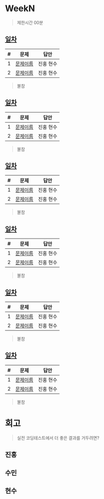 # WeekN

> 제한시간 00분

## [일차](Day)

| #   | 문제                 | 답안      |
| --- | -------------------- | --------- |
| 1   | [문제이름](문제링크) | 진홍 현수 |
| 2   | [문제이름](문제링크) | 진홍 현수 |

> 불참
>
> <!-- 이름: 사유 -->

## [일차](Day)

| #   | 문제                 | 답안      |
| --- | -------------------- | --------- |
| 1   | [문제이름](문제링크) | 진홍 현수 |
| 2   | [문제이름](문제링크) | 진홍 현수 |

> 불참
>
> <!-- 이름: 사유 -->

## [일차](Day)

| #   | 문제                 | 답안      |
| --- | -------------------- | --------- |
| 1   | [문제이름](문제링크) | 진홍 현수 |
| 2   | [문제이름](문제링크) | 진홍 현수 |

> 불참
>
> <!-- 이름: 사유 -->

## [일차](Day)

| #   | 문제                 | 답안      |
| --- | -------------------- | --------- |
| 1   | [문제이름](문제링크) | 진홍 현수 |
| 2   | [문제이름](문제링크) | 진홍 현수 |

> 불참
>
> <!-- 이름: 사유 -->

## [일차](Day)

| #   | 문제                 | 답안      |
| --- | -------------------- | --------- |
| 1   | [문제이름](문제링크) | 진홍 현수 |
| 2   | [문제이름](문제링크) | 진홍 현수 |

> 불참
>
> <!-- 이름: 사유 -->

## [일차](Day)

| #   | 문제                 | 답안      |
| --- | -------------------- | --------- |
| 1   | [문제이름](문제링크) | 진홍 현수 |
| 2   | [문제이름](문제링크) | 진홍 현수 |

> 불참
>
> <!-- 이름: 사유 -->

# 회고

> 실전 코딩테스트에서 더 좋은 결과를 거두려면?

## 진홍

## 수민

## 현수
